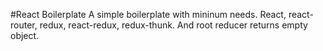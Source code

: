 #React Boilerplate
A simple boilerplate with mininum needs. React, react-router, redux, react-redux, redux-thunk. And root reducer returns empty object. 